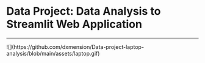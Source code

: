 # Data Project: Data Analysis to Streamlit Web Application
<hr>
![](https://github.com/dxmension/Data-project-laptop-analysis/blob/main/assets/laptop.gif)
